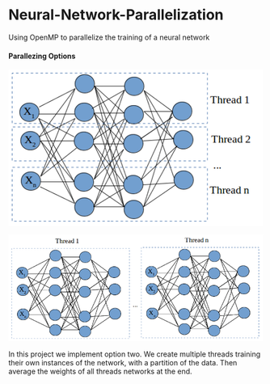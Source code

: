# Neural-Network-Parallelization
Using OpenMP to parallelize the training of a neural network

#### Parallezing Options ####  
![AltText](https://github.com/jordanott/Neural-Network-Parallelization/blob/master/images/layer_parallel.png)  

![AltText](https://github.com/jordanott/Neural-Network-Parallelization/blob/master/images/net_parallel.png)  


In this project we implement option two. We create multiple threads training their own instances of the network, with a partition of the data. Then average the weights of all threads networks at the end.

